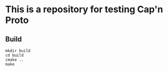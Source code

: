 # This is a repository for testing Cap'n Proto

## Build

```
mkdir build
cd build
cmake ..
make
```
